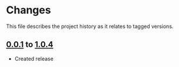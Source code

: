 # Changes
This file describes the project history as it relates to tagged versions.

## [0.0.1](.) to [1.0.4](.)
- Created release
